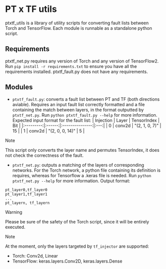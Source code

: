 # PT x TF utils
ptxtf_utils is a library of utility scripts for converting fault lists between Torch and TensorFlow.
Each module is runnable as a standalone python script.

## Requirements
ptxtf_net.py requires any version of Torch and any version of TensorFlow2. Run `pip install -r requirements.txt` to ensure you have all the requirements installed. 
ptxtf_fault.py does not have any requirements.

## Modules
- `ptxtf_fault.py`: converts a fault list between PT and TF (both directions aviable). Requires an input fault list correctly formatted and a file containing the match between layers, in the format outputted by `ptxtf_net.py`. Run `python ptxtf_fault.py --help` for more information.
Expected input format for the fault list:
| Injection | Layer  |   TensorIndex   | Bit |
|:---------:|:------:|:---------------:|:---:|
|         0 | conv2d |  "(2, 1, 0, 7)" |  15 |
|         1 | conv2d | "(2, 0, 0, 14)" |   5 |
> [!NOTE]
> This script only converts the layer name and permutes TensorIndex, it does not check the correctness of the fault.
- `ptxtf_net.py`: outputs a matching of the layers of corresponding networks. For the Torch network, a python file containing its definition is requires, whereas for Tensorflow a .keras file is needed.  Run `python ptxtf_net.py --help` for more information.
Output format:
```
pt_layer0,tf_layer0
pt_layer1,tf_layer1
...
pt_layern, tf_layern
```
> [!WARNING]
> Please be sure of the safety of the Torch script, since it will be entirely executed.

> [!NOTE]
> At the moment, only the layers targeted by `tf_injector` are supported:
> - Torch: Conv2d, Linear 
> - TensorFlow: keras.layers.Conv2D, keras.layers.Dense
